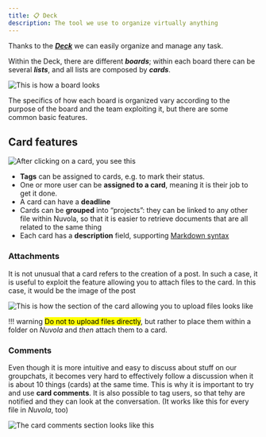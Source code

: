 ```yaml
---
title: 📋 Deck
description: The tool we use to organize virtually anything
---
```

Thanks to the [_**Deck**_](https://nuvola.scambi.org/apps/deck) we can easily organize and manage any task.

Within the Deck, there are different _**boards**_; within each board there can be several _**lists**_, and all lists are composed by _**cards**_.

![This is how a board looks](https://x.scambi.org/assets/manual/board.jpg)

The specifics of how each board is organized vary according to the purpose of the board and the team exploiting it, but there are some common basic features.

## Card features

![After clicking on a card, you see this](https://x.scambi.org/assets/manual/card.jpg)

* **Tags** can be assigned to cards, e.g. to mark their status.
* One or more user can be **assigned to a card**, meaning it is their job to get it done.
* A card can have a **deadline**
* Cards can be **grouped** into “projects”: they can be linked to any other file within Nuvola, so that it is easier to retrieve documents that are all related to the same thing
* Each card has a **description** field, supporting [Markdown syntax](../markdown.md#syntax)

### Attachments

It is not unusual that a card refers to the creation of a post. In such a case, it is useful to exploit the feature allowing you to attach files to the card. In this case, it would be the image of the post

![This is how the section of the card allowing you to upload files looks like](https://x.scambi.org/assets/manual/attachment.jpg)

!!! warning	
	<mark class='red'>Do not to upload files directly</mark>, but rather to place them within a folder on _Nuvola_ and _then_ attach them to a card.

### Comments

Even though it is more intuitive and easy to discuss about stuff on our groupchats, it becomes very hard to effectively follow a discussion when it is about 10 things (cards) at the same time. This is why it is important to try and use **card comments**. It is also possible to tag users, so that tehy are notified and they can look at the conversation. (It works like this for every file in _Nuvola_, too)

![The card comments section looks like this](https://x.scambi.org/assets/manual/comment.jpg)
